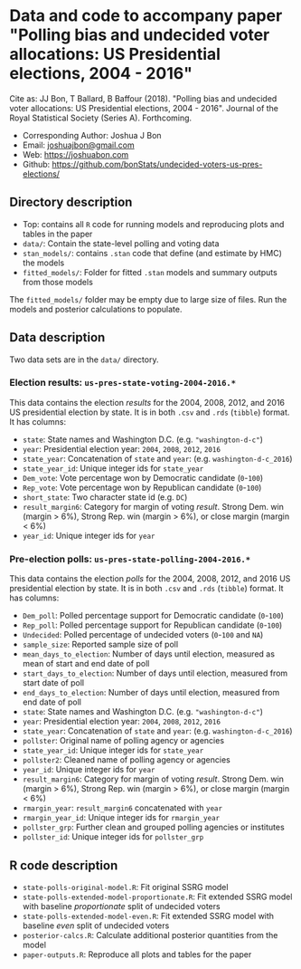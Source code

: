 # Data and code to accompany paper "Polling bias and undecided voter allocations: US Presidential elections, 2004 - 2016"

Cite as: JJ Bon, T Ballard, B Baffour (2018). "Polling bias and undecided voter allocations: US Presidential elections, 2004 - 2016". Journal of the Royal Statistical Society (Series A). Forthcoming.

 - Corresponding Author: Joshua J Bon
 - Email: joshuajbon@gmail.com
 - Web: https://joshuabon.com
 - Github: https://github.com/bonStats/undecided-voters-us-pres-elections/

## Directory description

- Top: contains all `R` code for running models and reproducing plots and tables in the paper
- `data/`: Contain the state-level polling and voting data
- `stan_models/`: contains `.stan` code that define (and estimate by HMC) the models
- `fitted_models/`: Folder for fitted `.stan` models and summary outputs from those models 

The `fitted_models/` folder may be empty due to large size of files. Run the models and posterior calculations to populate.

## Data description
Two data sets are in the `data/` directory.

### Election results: `us-pres-state-voting-2004-2016.*` 
This data contains the election *results* for the 2004, 2008, 2012, and 2016 US presidential election by state. It is in both `.csv` and `.rds` (`tibble`) format. It has columns:

- `state`: State names and Washington D.C. (e.g. `"washington-d-c"`)
- `year`: Presidential election year: `2004`, `2008`, `2012`, `2016`
- `state_year`: Concatenation of `state` and `year`: (e.g. `washington-d-c_2016`)
- `state_year_id`: Unique integer ids for `state_year`
- `Dem_vote`: Vote percentage won by Democratic candidate (`0`-`100`)
- `Rep_vote`: Vote percentage won by Republican candidate (`0`-`100`)
- `short_state`: Two character state id (e.g. `DC`)
- `result_margin6`: Category for margin of voting *result*. Strong Dem. win (margin > 6%), Strong Rep. win (margin > 6%), or close margin (margin < 6%)
- `year_id`: Unique integer ids for `year`

### Pre-election polls: `us-pres-state-polling-2004-2016.*` 
This data contains the election *polls* for the 2004, 2008, 2012, and 2016 US presidential election by state. It is in both `.csv` and `.rds` (`tibble`) format. It has columns:

- `Dem_poll`: Polled percentage support for Democratic candidate (`0`-`100`)
- `Rep_poll`: Polled percentage support for Republican candidate (`0`-`100`)
- `Undecided`: Polled percentage of undecided voters (`0`-`100` and `NA`)
- `sample_size`: Reported sample size of poll
- `mean_days_to_election`: Number of days until election, measured as mean of start and end date of poll
- `start_days_to_election`: Number of days until election, measured from start date of poll 
- `end_days_to_election`: Number of days until election, measured from end date of poll 
- `state`: State names and Washington D.C. (e.g. `"washington-d-c"`)
- `year`: Presidential election year: `2004`, `2008`, `2012`, `2016`
- `state_year`: Concatenation of `state` and `year`: (e.g. `washington-d-c_2016`)
- `pollster`: Original name of polling agency or agencies
- `state_year_id`: Unique integer ids for `state_year`
- `pollster2`: Cleaned name of polling agency or agencies
- `year_id`: Unique integer ids for `year`
- `result_margin6`: Category for margin of voting *result*. Strong Dem. win (margin > 6%), Strong Rep. win (margin > 6%), or close margin (margin < 6%)
- `rmargin_year`: `result_margin6` concatenated with `year`
- `rmargin_year_id`: Unique integer ids for `rmargin_year`
- `pollster_grp`: Further clean and grouped polling agencies or institutes
- `pollster_id`:  Unique integer ids for `pollster_grp`

## R code description

- `state-polls-original-model.R`: Fit original SSRG model
- `state-polls-extended-model-proportionate.R`: Fit extended SSRG model with baseline *proportionate* split of undecided voters
- `state-polls-extended-model-even.R`: Fit extended SSRG model with baseline *even* split of undecided voters
- `posterior-calcs.R`: Calculate additional posterior quantities from the model
- `paper-outputs.R`: Reproduce all plots and tables for the paper
